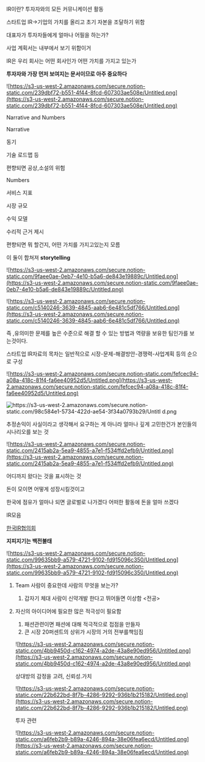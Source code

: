 IR이란? 투자자와의 모든 커뮤니케이션 활동

스타트업 IR→기업의 가치를 올리고 초기 자본을 조달하기 위함

대표자가 투자자들에게 얼마나 어필을 하는가?

사업 계획서는 내부에서 보기 위함이거

IR은 우리 회사는 어떤 회사인가 어떤 가치를 가지고 있는가

**투자자와 가장 먼저 보여지는 문서이므로 아주 중요하다**

![https://s3-us-west-2.amazonaws.com/secure.notion-static.com/239dbf72-b551-4f44-8fcd-607303ae508e/Untitled.png](https://s3-us-west-2.amazonaws.com/secure.notion-static.com/239dbf72-b551-4f44-8fcd-607303ae508e/Untitled.png)

Narrative and Numbers

Narrative

동기

기술 로드맵 등

편향되면 공상,소설의 위험

Numbers

서비스 지표

시장 규모

수익 모델

수리적 근거 제시

편향되면 뭐 할건지, 어떤 가치를 가지고있는지 모름

이 둘이 합쳐져 **storytelling**

![https://s3-us-west-2.amazonaws.com/secure.notion-static.com/9faee0ae-0eb7-4e10-b5a6-de843e19889c/Untitled.png](https://s3-us-west-2.amazonaws.com/secure.notion-static.com/9faee0ae-0eb7-4e10-b5a6-de843e19889c/Untitled.png)

![https://s3-us-west-2.amazonaws.com/secure.notion-static.com/c5140246-3639-4845-aab6-6e481c5df766/Untitled.png](https://s3-us-west-2.amazonaws.com/secure.notion-static.com/c5140246-3639-4845-aab6-6e481c5df766/Untitled.png)

즉 ,유의미한 문제를 높은 수준으로 해결 할 수 있는 방법과 역량을 보유한 팀인가를 보는것이다.

스타트업 IR자료의 목차는 일반적으로 시장-문제-해결방안-경쟁력-사업계획 등의 순으로 구성

![https://s3-us-west-2.amazonaws.com/secure.notion-static.com/fefcec94-a08a-418c-81f4-fa6ee40952d5/Untitled.png](https://s3-us-west-2.amazonaws.com/secure.notion-static.com/fefcec94-a08a-418c-81f4-fa6ee40952d5/Untitled.png)

![https://s3-us-west-2.amazonaws.com/secure.notion-static.com/98c584e1-5734-422d-ae54-3f34a0793b29/Untitl   d.png](https://s3-us-west-2.amazonaws.com/secure.notion-static.com/98c584e1-5734-422d-ae54-3f34a0793b29/Untitled.png)

추정손익이 사실이라고 생각해서 요구하는 게 아니라 얼마나 깊게 고민한건가 본인들의 시나리오를 보는 것

![https://s3-us-west-2.amazonaws.com/secure.notion-static.com/2415ab2a-5ea9-4855-a7e1-f534ffd2efb9/Untitled.png](https://s3-us-west-2.amazonaws.com/secure.notion-static.com/2415ab2a-5ea9-4855-a7e1-f534ffd2efb9/Untitled.png)

어디까지 왔다는 것을 표시하는 것

돈이 모이면 어떻게 성장시킬것이고 

한국에 점유가 얼마나 되면 글로벌로 나가겠다 어떠한 활동에 돈을 얼마 쓰겠다

IR모음

[한국IR협의회](http://www.kirs.or.kr/support/04.html)

**지피지기는 백전불태**

![https://s3-us-west-2.amazonaws.com/secure.notion-static.com/99635bb9-a579-4721-9102-fd915096c350/Untitled.png](https://s3-us-west-2.amazonaws.com/secure.notion-static.com/99635bb9-a579-4721-9102-fd915096c350/Untitled.png)

1. Team 사람이 중요한데 사람의 무엇을 보는가?
    1. 갑자기 체대 사람이 신약개발 한다고 뛰어들면 이상함 <전공>
2. 자신의 아이디어에 필요한 많은 적극성이 필요함
    1. 패션관련이면 패션에 대해 적극적으로 접점을 만들자
    2. 큰 시장 20퍼센트의 상위가 시장의 거의 전부를책임짐

    ![https://s3-us-west-2.amazonaws.com/secure.notion-static.com/4bb9450d-c162-4974-a2de-43a8e90ed956/Untitled.png](https://s3-us-west-2.amazonaws.com/secure.notion-static.com/4bb9450d-c162-4974-a2de-43a8e90ed956/Untitled.png)

    상대방의 감정을 고려, 신뢰성.가치

    ![https://s3-us-west-2.amazonaws.com/secure.notion-static.com/22b622bd-8f7b-4286-9292-936b1b215182/Untitled.png](https://s3-us-west-2.amazonaws.com/secure.notion-static.com/22b622bd-8f7b-4286-9292-936b1b215182/Untitled.png)

    투자 관련

    ![https://s3-us-west-2.amazonaws.com/secure.notion-static.com/a6feb2b9-b89a-4246-894a-38e06fea6ecd/Untitled.png](https://s3-us-west-2.amazonaws.com/secure.notion-static.com/a6feb2b9-b89a-4246-894a-38e06fea6ecd/Untitled.png)